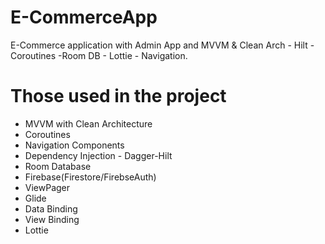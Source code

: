 # E-CommerceApp
E-Commerce application with Admin App and MVVM &amp; Clean Arch - Hilt - Coroutines -Room DB - Lottie - Navigation.

# Those used in the project

* MVVM with Clean Architecture
* Coroutines
* Navigation Components
* Dependency Injection - Dagger-Hilt
* Room Database
* Firebase(Firestore/FirebseAuth)
* ViewPager
* Glide
* Data Binding
* View Binding
* Lottie
